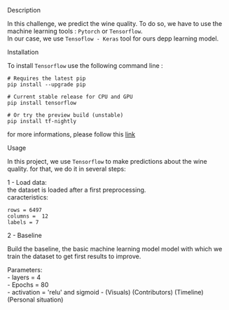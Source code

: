 Description

In this challenge, we predict the wine quality. To do so, we have to use the machine learning tools : `Pytorch` or `Tensorflow`.   
In our case, we use `Tensoflow - Keras` tool for ours depp learning model.   



Installation   

To install `Tensorflow` use the following command line :   

    # Requires the latest pip
    pip install --upgrade pip

    # Current stable release for CPU and GPU
    pip install tensorflow

    # Or try the preview build (unstable)
    pip install tf-nightly
for more informations, please follow this [link]('https://www.tensorflow.org/install?hl=fr')  


Usage  

In this project, we use `Tensorflow` to make predictions about the wine quality. for that, we do it in several steps:  

1 - Load data:   
the dataset is loaded after a first preprocessing.  
caracteristics:   

    rows = 6497  
    columns =  12 
    labels = 7  

2 - Baseline   

Build the baseline, the basic machine learning model model with which we train the dataset to get first results to improve.  

Parameters:  
    - layers = 4  
    - Epochs = 80  
    - activation = 'relu' and sigmoid
    - 
(Visuals)
(Contributors)
(Timeline)
(Personal situation)